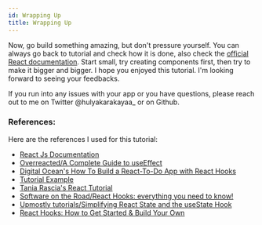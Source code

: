 ```yaml
---
id: Wrapping Up
title: Wrapping Up
---
```


Now, go build something amazing, but don't pressure yourself. You can always go back to tutorial and check how it is done, also check the [official React documentation](https://reactjs.org/docs/hooks-reference.html). Start small, try creating components first, then try to make it bigger and bigger. I hope you enjoyed this tutorial. I'm looking forward to seeing your feedbacks. 

If you run into any issues with your app or you have questions, please reach out to me on Twitter @hulyakarakayaa\_ or on Github.


### References:

Here are the references I used for this tutorial:

- [React Js Documentation](https://reactjs.org/docs/hooks-reference.html)
- [Overreacted/A Complete Guide to useEffect](https://overreacted.io/a-complete-guide-to-useeffect/)
- [Digital Ocean's How To Build a React-To-Do App with React Hooks](https://www.digitalocean.com/community/tutorials/how-to-build-a-react-to-do-app-with-react-hooks)
- [Tutorial Example](https://caabernathy.github.io/rust-tutorial/docs/)
- [Tania Rascia's React Tutorial](https://www.taniarascia.com/getting-started-with-react/)
- [Software on the Road/React Hooks: everything you need to know!](https://softwareontheroad.com/react-hooks/#use-effect)
- [Upmostly tutorials/Simplifying React State and the useState Hook](https://upmostly.com/tutorials/simplifying-react-state-and-the-usestate-hook)
- [React Hooks: How to Get Started & Build Your Own](https://www.sitepoint.com/react-hooks/)